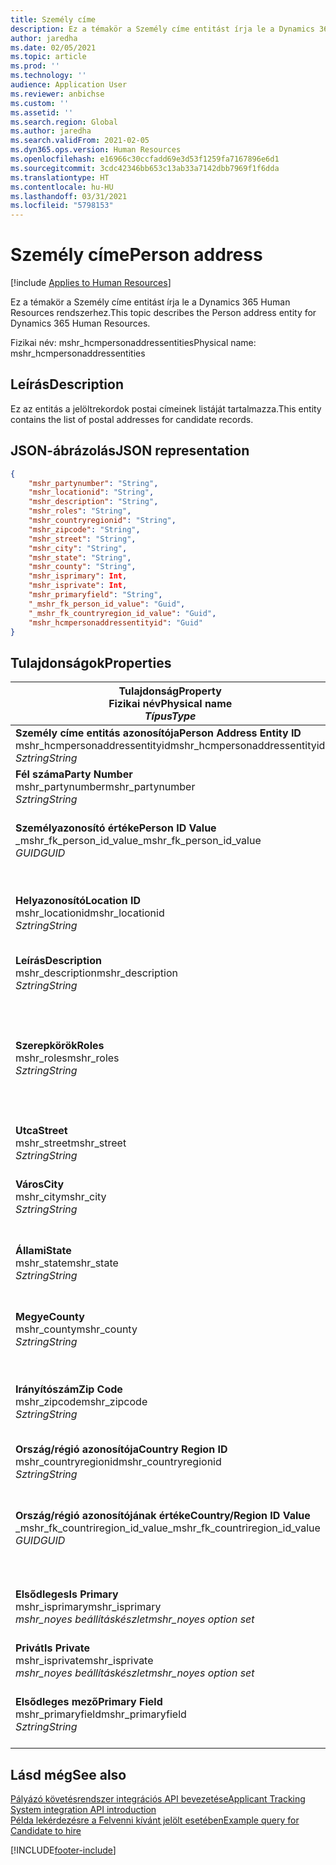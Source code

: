 ```yaml
---
title: Személy címe
description: Ez a témakör a Személy címe entitást írja le a Dynamics 365 Human Resources rendszerhez.
author: jaredha
ms.date: 02/05/2021
ms.topic: article
ms.prod: ''
ms.technology: ''
audience: Application User
ms.reviewer: anbichse
ms.custom: ''
ms.assetid: ''
ms.search.region: Global
ms.author: jaredha
ms.search.validFrom: 2021-02-05
ms.dyn365.ops.version: Human Resources
ms.openlocfilehash: e16966c30ccfadd69e3d53f1259fa7167896e6d1
ms.sourcegitcommit: 3cdc42346bb653c13ab33a7142dbb7969f1f6dda
ms.translationtype: HT
ms.contentlocale: hu-HU
ms.lasthandoff: 03/31/2021
ms.locfileid: "5798153"
---
```

# <a name="person-address"></a><span data-ttu-id="ff4c0-103">Személy címe</span><span class="sxs-lookup"><span data-stu-id="ff4c0-103">Person address</span></span>

[!include [Applies to Human Resources](../includes/applies-to-hr.md)]

<span data-ttu-id="ff4c0-104">Ez a témakör a Személy címe entitást írja le a Dynamics 365 Human Resources rendszerhez.</span><span class="sxs-lookup"><span data-stu-id="ff4c0-104">This topic describes the Person address entity for Dynamics 365 Human Resources.</span></span>

<span data-ttu-id="ff4c0-105">Fizikai név: mshr_hcmpersonaddressentities</span><span class="sxs-lookup"><span data-stu-id="ff4c0-105">Physical name: mshr_hcmpersonaddressentities</span></span>

## <a name="description"></a><span data-ttu-id="ff4c0-106">Leírás</span><span class="sxs-lookup"><span data-stu-id="ff4c0-106">Description</span></span>

<span data-ttu-id="ff4c0-107">Ez az entitás a jelöltrekordok postai címeinek listáját tartalmazza.</span><span class="sxs-lookup"><span data-stu-id="ff4c0-107">This entity contains the list of postal addresses for candidate records.</span></span>

## <a name="json-representation"></a><span data-ttu-id="ff4c0-108">JSON-ábrázolás</span><span class="sxs-lookup"><span data-stu-id="ff4c0-108">JSON representation</span></span>

```json
{
    "mshr_partynumber": "String",
    "mshr_locationid": "String",
    "mshr_description": "String",
    "mshr_roles": "String",
    "mshr_countryregionid": "String",
    "mshr_zipcode": "String",
    "mshr_street": "String",
    "mshr_city": "String",
    "mshr_state": "String",
    "mshr_county": "String",
    "mshr_isprimary": Int,
    "mshr_isprivate": Int,
    "mshr_primaryfield": "String",
    "_mshr_fk_person_id_value": "Guid",
    "_mshr_fk_countryregion_id_value": "Guid",
    "mshr_hcmpersonaddressentityid": "Guid"
}
```

## <a name="properties"></a><span data-ttu-id="ff4c0-109">Tulajdonságok</span><span class="sxs-lookup"><span data-stu-id="ff4c0-109">Properties</span></span>

| <span data-ttu-id="ff4c0-110">Tulajdonság</span><span class="sxs-lookup"><span data-stu-id="ff4c0-110">Property</span></span><br><span data-ttu-id="ff4c0-111">**Fizikai név**</span><span class="sxs-lookup"><span data-stu-id="ff4c0-111">**Physical name**</span></span><br><span data-ttu-id="ff4c0-112">**_Típus_**</span><span class="sxs-lookup"><span data-stu-id="ff4c0-112">**_Type_**</span></span> | <span data-ttu-id="ff4c0-113">Használat</span><span class="sxs-lookup"><span data-stu-id="ff4c0-113">Use</span></span> | <span data-ttu-id="ff4c0-114">Leírás</span><span class="sxs-lookup"><span data-stu-id="ff4c0-114">Description</span></span> |
| --- | --- | --- |
| <span data-ttu-id="ff4c0-115">**Személy címe entitás azonosítója**</span><span class="sxs-lookup"><span data-stu-id="ff4c0-115">**Person Address Entity ID**</span></span><br><span data-ttu-id="ff4c0-116">mshr_hcmpersonaddressentityid</span><span class="sxs-lookup"><span data-stu-id="ff4c0-116">mshr_hcmpersonaddressentityid</span></span><br><span data-ttu-id="ff4c0-117">*Sztring*</span><span class="sxs-lookup"><span data-stu-id="ff4c0-117">*String*</span></span> | <span data-ttu-id="ff4c0-118">Írásvédett</span><span class="sxs-lookup"><span data-stu-id="ff4c0-118">Read-only</span></span><br><span data-ttu-id="ff4c0-119">Szükséges</span><span class="sxs-lookup"><span data-stu-id="ff4c0-119">Required</span></span> | <span data-ttu-id="ff4c0-120">Az entitásrekord rendszer által generált egyedi azonosítója.</span><span class="sxs-lookup"><span data-stu-id="ff4c0-120">System-generated unique identifier for the entity record.</span></span> |
| <span data-ttu-id="ff4c0-121">**Fél száma**</span><span class="sxs-lookup"><span data-stu-id="ff4c0-121">**Party Number**</span></span><br><span data-ttu-id="ff4c0-122">mshr_partynumber</span><span class="sxs-lookup"><span data-stu-id="ff4c0-122">mshr_partynumber</span></span><br><span data-ttu-id="ff4c0-123">*Sztring*</span><span class="sxs-lookup"><span data-stu-id="ff4c0-123">*String*</span></span> | <span data-ttu-id="ff4c0-124">Olvasás/írás</span><span class="sxs-lookup"><span data-stu-id="ff4c0-124">Read/write</span></span><br><span data-ttu-id="ff4c0-125">Szükséges</span><span class="sxs-lookup"><span data-stu-id="ff4c0-125">Required</span></span> | <span data-ttu-id="ff4c0-126">A társított fél (személy) rekordjának azonosítója.</span><span class="sxs-lookup"><span data-stu-id="ff4c0-126">The ID of the associated party (person) record.</span></span> |
| <span data-ttu-id="ff4c0-127">**Személyazonosító értéke**</span><span class="sxs-lookup"><span data-stu-id="ff4c0-127">**Person ID Value**</span></span><br><span data-ttu-id="ff4c0-128">_mshr_fk_person_id_value</span><span class="sxs-lookup"><span data-stu-id="ff4c0-128">_mshr_fk_person_id_value</span></span><br><span data-ttu-id="ff4c0-129">*GUID*</span><span class="sxs-lookup"><span data-stu-id="ff4c0-129">*GUID*</span></span> | <span data-ttu-id="ff4c0-130">Írásvédett</span><span class="sxs-lookup"><span data-stu-id="ff4c0-130">Read-only</span></span><br><span data-ttu-id="ff4c0-131">Szükséges</span><span class="sxs-lookup"><span data-stu-id="ff4c0-131">Required</span></span><br><span data-ttu-id="ff4c0-132">Idegen kulcs: mshr_dirpersonentityid / mshr_dirpersonentity</span><span class="sxs-lookup"><span data-stu-id="ff4c0-132">Foreign key: mshr_dirpersonentityid of mshr_dirpersonentity</span></span> | <span data-ttu-id="ff4c0-133">A fél (személy) entitásrekord rendszer által generált egyedi azonosítója.</span><span class="sxs-lookup"><span data-stu-id="ff4c0-133">The system-generated identifier of the party (person) entity record.</span></span> |
| <span data-ttu-id="ff4c0-134">**Helyazonosító**</span><span class="sxs-lookup"><span data-stu-id="ff4c0-134">**Location ID**</span></span><br><span data-ttu-id="ff4c0-135">mshr_locationid</span><span class="sxs-lookup"><span data-stu-id="ff4c0-135">mshr_locationid</span></span><br><span data-ttu-id="ff4c0-136">*Sztring*</span><span class="sxs-lookup"><span data-stu-id="ff4c0-136">*String*</span></span> | <span data-ttu-id="ff4c0-137">Olvasás/írás</span><span class="sxs-lookup"><span data-stu-id="ff4c0-137">Read/write</span></span><br><span data-ttu-id="ff4c0-138">Szükséges</span><span class="sxs-lookup"><span data-stu-id="ff4c0-138">Required</span></span> | <span data-ttu-id="ff4c0-139">A címrekord helyazonosítója.</span><span class="sxs-lookup"><span data-stu-id="ff4c0-139">The location ID of the address record.</span></span> <span data-ttu-id="ff4c0-140">Beállítás egy mshr_logisticspostaladdresslocationcdsentity entitásban.</span><span class="sxs-lookup"><span data-stu-id="ff4c0-140">Set up in mshr_logisticspostaladdresslocationcdsentity entity.</span></span> |
| <span data-ttu-id="ff4c0-141">**Leírás**</span><span class="sxs-lookup"><span data-stu-id="ff4c0-141">**Description**</span></span><br><span data-ttu-id="ff4c0-142">mshr_description</span><span class="sxs-lookup"><span data-stu-id="ff4c0-142">mshr_description</span></span><br><span data-ttu-id="ff4c0-143">*Sztring*</span><span class="sxs-lookup"><span data-stu-id="ff4c0-143">*String*</span></span> | <span data-ttu-id="ff4c0-144">Olvasás/írás</span><span class="sxs-lookup"><span data-stu-id="ff4c0-144">Read/write</span></span><br><span data-ttu-id="ff4c0-145">Szükséges</span><span class="sxs-lookup"><span data-stu-id="ff4c0-145">Required</span></span> | <span data-ttu-id="ff4c0-146">A jelölt címének leírása.</span><span class="sxs-lookup"><span data-stu-id="ff4c0-146">A description of the candidate’s address.</span></span> |
| <span data-ttu-id="ff4c0-147">**Szerepkörök**</span><span class="sxs-lookup"><span data-stu-id="ff4c0-147">**Roles**</span></span><br><span data-ttu-id="ff4c0-148">mshr_roles</span><span class="sxs-lookup"><span data-stu-id="ff4c0-148">mshr_roles</span></span><br><span data-ttu-id="ff4c0-149">*Sztring*</span><span class="sxs-lookup"><span data-stu-id="ff4c0-149">*String*</span></span> | <span data-ttu-id="ff4c0-150">Olvasás/írás</span><span class="sxs-lookup"><span data-stu-id="ff4c0-150">Read/write</span></span><br><span data-ttu-id="ff4c0-151">Szükséges</span><span class="sxs-lookup"><span data-stu-id="ff4c0-151">Required</span></span> | <span data-ttu-id="ff4c0-152">A címhez hozzárendelt szerepkörök.</span><span class="sxs-lookup"><span data-stu-id="ff4c0-152">The roles assigned for this address.</span></span> <span data-ttu-id="ff4c0-153">Több szerepkört is hozzárendelhet.</span><span class="sxs-lookup"><span data-stu-id="ff4c0-153">More than one role can be assigned.</span></span> <span data-ttu-id="ff4c0-154">Minden szerepkört pontosvesszővel kell elválasztani egymástól.</span><span class="sxs-lookup"><span data-stu-id="ff4c0-154">Each role should be separated by a semicolon.</span></span> <span data-ttu-id="ff4c0-155">Az mshr_logisticslocationroleentity entitásban lévő érvényes értékek.</span><span class="sxs-lookup"><span data-stu-id="ff4c0-155">Valid values contained in the mshr_logisticslocationroleentity entity.</span></span> |
| <span data-ttu-id="ff4c0-156">**Utca**</span><span class="sxs-lookup"><span data-stu-id="ff4c0-156">**Street**</span></span><br><span data-ttu-id="ff4c0-157">mshr_street</span><span class="sxs-lookup"><span data-stu-id="ff4c0-157">mshr_street</span></span><br><span data-ttu-id="ff4c0-158">*Sztring*</span><span class="sxs-lookup"><span data-stu-id="ff4c0-158">*String*</span></span> | <span data-ttu-id="ff4c0-159">Olvasás/írás</span><span class="sxs-lookup"><span data-stu-id="ff4c0-159">Read/write</span></span><br><span data-ttu-id="ff4c0-160">Választható</span><span class="sxs-lookup"><span data-stu-id="ff4c0-160">Optional</span></span> | <span data-ttu-id="ff4c0-161">Utca, házszám.</span><span class="sxs-lookup"><span data-stu-id="ff4c0-161">The street number.</span></span> |
| <span data-ttu-id="ff4c0-162">**Város**</span><span class="sxs-lookup"><span data-stu-id="ff4c0-162">**City**</span></span><br><span data-ttu-id="ff4c0-163">mshr_city</span><span class="sxs-lookup"><span data-stu-id="ff4c0-163">mshr_city</span></span><br><span data-ttu-id="ff4c0-164">*Sztring*</span><span class="sxs-lookup"><span data-stu-id="ff4c0-164">*String*</span></span> | <span data-ttu-id="ff4c0-165">Olvasás/írás</span><span class="sxs-lookup"><span data-stu-id="ff4c0-165">Read/write</span></span><br><span data-ttu-id="ff4c0-166">Választható</span><span class="sxs-lookup"><span data-stu-id="ff4c0-166">Optional</span></span> | <span data-ttu-id="ff4c0-167">A címben szereplő város.</span><span class="sxs-lookup"><span data-stu-id="ff4c0-167">The city of the address.</span></span> <span data-ttu-id="ff4c0-168">Beállítás az mshr_logisticsaddresscityentity entitásban.</span><span class="sxs-lookup"><span data-stu-id="ff4c0-168">Set up in mshr_logisticsaddresscityentity entity.</span></span> |
| <span data-ttu-id="ff4c0-169">**Állami**</span><span class="sxs-lookup"><span data-stu-id="ff4c0-169">**State**</span></span><br><span data-ttu-id="ff4c0-170">mshr_state</span><span class="sxs-lookup"><span data-stu-id="ff4c0-170">mshr_state</span></span><br><span data-ttu-id="ff4c0-171">*Sztring*</span><span class="sxs-lookup"><span data-stu-id="ff4c0-171">*String*</span></span> | <span data-ttu-id="ff4c0-172">Olvasás/írás</span><span class="sxs-lookup"><span data-stu-id="ff4c0-172">Read/write</span></span><br><span data-ttu-id="ff4c0-173">Választható</span><span class="sxs-lookup"><span data-stu-id="ff4c0-173">Optional</span></span> | <span data-ttu-id="ff4c0-174">A címhez tartozó állam.</span><span class="sxs-lookup"><span data-stu-id="ff4c0-174">The state of the address.</span></span> <span data-ttu-id="ff4c0-175">Beállítás az mshr_logisticsaddressstateentity entitásban.</span><span class="sxs-lookup"><span data-stu-id="ff4c0-175">Set up in mshr_logisticsaddressstateentity entity.</span></span> |
| <span data-ttu-id="ff4c0-176">**Megye**</span><span class="sxs-lookup"><span data-stu-id="ff4c0-176">**County**</span></span><br><span data-ttu-id="ff4c0-177">mshr_county</span><span class="sxs-lookup"><span data-stu-id="ff4c0-177">mshr_county</span></span><br><span data-ttu-id="ff4c0-178">*Sztring*</span><span class="sxs-lookup"><span data-stu-id="ff4c0-178">*String*</span></span> | <span data-ttu-id="ff4c0-179">Olvasás/írás</span><span class="sxs-lookup"><span data-stu-id="ff4c0-179">Read/write</span></span><br><span data-ttu-id="ff4c0-180">Választható</span><span class="sxs-lookup"><span data-stu-id="ff4c0-180">Optional</span></span> | <span data-ttu-id="ff4c0-181">A címhez tartozó megye megadása.</span><span class="sxs-lookup"><span data-stu-id="ff4c0-181">The county of the address.</span></span> <span data-ttu-id="ff4c0-182">Beállítás az mshr_logisticsaddresscountyentity entitásban.</span><span class="sxs-lookup"><span data-stu-id="ff4c0-182">Set up in mshr_logisticsaddresscountyentity entity.</span></span> |
| <span data-ttu-id="ff4c0-183">**Irányítószám**</span><span class="sxs-lookup"><span data-stu-id="ff4c0-183">**Zip Code**</span></span><br><span data-ttu-id="ff4c0-184">mshr_zipcode</span><span class="sxs-lookup"><span data-stu-id="ff4c0-184">mshr_zipcode</span></span><br><span data-ttu-id="ff4c0-185">*Sztring*</span><span class="sxs-lookup"><span data-stu-id="ff4c0-185">*String*</span></span> | <span data-ttu-id="ff4c0-186">Olvasás/írás</span><span class="sxs-lookup"><span data-stu-id="ff4c0-186">Read/write</span></span><br><span data-ttu-id="ff4c0-187">Választható</span><span class="sxs-lookup"><span data-stu-id="ff4c0-187">Optional</span></span> | <span data-ttu-id="ff4c0-188">A címhez tartozó postai irányítószám.</span><span class="sxs-lookup"><span data-stu-id="ff4c0-188">The zip/postal code of the address.</span></span> <span data-ttu-id="ff4c0-189">Beállítás az mshr_logisticsaddresspostalcodeentity entitásban.</span><span class="sxs-lookup"><span data-stu-id="ff4c0-189">Set up in mshr_logisticsaddresspostalcodeentity entity.</span></span> |
| <span data-ttu-id="ff4c0-190">**Ország/régió azonosítója**</span><span class="sxs-lookup"><span data-stu-id="ff4c0-190">**Country Region ID**</span></span><br><span data-ttu-id="ff4c0-191">mshr_countryregionid</span><span class="sxs-lookup"><span data-stu-id="ff4c0-191">mshr_countryregionid</span></span><br><span data-ttu-id="ff4c0-192">*Sztring*</span><span class="sxs-lookup"><span data-stu-id="ff4c0-192">*String*</span></span> | <span data-ttu-id="ff4c0-193">Olvasás/írás</span><span class="sxs-lookup"><span data-stu-id="ff4c0-193">Read/write</span></span><br><span data-ttu-id="ff4c0-194">Választható</span><span class="sxs-lookup"><span data-stu-id="ff4c0-194">Optional</span></span> | <span data-ttu-id="ff4c0-195">A címhez tartozó ország vagy régió megadása</span><span class="sxs-lookup"><span data-stu-id="ff4c0-195">The country or region of the address.</span></span> |
| <span data-ttu-id="ff4c0-196">**Ország/régió azonosítójának értéke**</span><span class="sxs-lookup"><span data-stu-id="ff4c0-196">**Country/Region ID Value**</span></span><br><span data-ttu-id="ff4c0-197">_mshr_fk_countriregion_id_value</span><span class="sxs-lookup"><span data-stu-id="ff4c0-197">_mshr_fk_countriregion_id_value</span></span><br><span data-ttu-id="ff4c0-198">*GUID*</span><span class="sxs-lookup"><span data-stu-id="ff4c0-198">*GUID*</span></span> | <span data-ttu-id="ff4c0-199">Írásvédett</span><span class="sxs-lookup"><span data-stu-id="ff4c0-199">Read-only</span></span><br><span data-ttu-id="ff4c0-200">Választható</span><span class="sxs-lookup"><span data-stu-id="ff4c0-200">Optional</span></span><br><span data-ttu-id="ff4c0-201">Idegen kulcs: mshr_logisticaddresscountryregionentityid / mshr_logisticsaddresscountryregionentity</span><span class="sxs-lookup"><span data-stu-id="ff4c0-201">Foreign key: mshr_logisticaddresscountryregionentityid of mshr_logisticsaddresscountryregionentity</span></span> | <span data-ttu-id="ff4c0-202">A cím országának/régiójának rendszer által generált egyedi azonosítója.</span><span class="sxs-lookup"><span data-stu-id="ff4c0-202">System-generated unique identifier of the country/region of the address.</span></span> |
| <span data-ttu-id="ff4c0-203">**Elsődleges**</span><span class="sxs-lookup"><span data-stu-id="ff4c0-203">**Is Primary**</span></span><br><span data-ttu-id="ff4c0-204">mshr_isprimary</span><span class="sxs-lookup"><span data-stu-id="ff4c0-204">mshr_isprimary</span></span><br><span data-ttu-id="ff4c0-205">*mshr_noyes beállításkészlet*</span><span class="sxs-lookup"><span data-stu-id="ff4c0-205">*mshr_noyes option set*</span></span> | <span data-ttu-id="ff4c0-206">Olvasás/írás</span><span class="sxs-lookup"><span data-stu-id="ff4c0-206">Read/write</span></span><br><span data-ttu-id="ff4c0-207">Szükséges</span><span class="sxs-lookup"><span data-stu-id="ff4c0-207">Required</span></span> | <span data-ttu-id="ff4c0-208">Azt jelzi, hogy ez a cím-e a beállított szerepkörhöz tartozó személy elsődleges címe.</span><span class="sxs-lookup"><span data-stu-id="ff4c0-208">Identifies whether this address is the primary address for the person of the defined role.</span></span> |
| <span data-ttu-id="ff4c0-209">**Privát**</span><span class="sxs-lookup"><span data-stu-id="ff4c0-209">**Is Private**</span></span><br><span data-ttu-id="ff4c0-210">mshr_isprivate</span><span class="sxs-lookup"><span data-stu-id="ff4c0-210">mshr_isprivate</span></span><br><span data-ttu-id="ff4c0-211">*mshr_noyes beállításkészlet*</span><span class="sxs-lookup"><span data-stu-id="ff4c0-211">*mshr_noyes option set*</span></span> | <span data-ttu-id="ff4c0-212">Olvasás/írás</span><span class="sxs-lookup"><span data-stu-id="ff4c0-212">Read/write</span></span><br><span data-ttu-id="ff4c0-213">Szükséges</span><span class="sxs-lookup"><span data-stu-id="ff4c0-213">Required</span></span> | <span data-ttu-id="ff4c0-214">Azt jelzi, hogy ez a cím a személy privát címe-e.</span><span class="sxs-lookup"><span data-stu-id="ff4c0-214">Identifies whether this address is a private address for the person.</span></span> |
| <span data-ttu-id="ff4c0-215">**Elsődleges mező**</span><span class="sxs-lookup"><span data-stu-id="ff4c0-215">**Primary Field**</span></span><br><span data-ttu-id="ff4c0-216">mshr_primaryfield</span><span class="sxs-lookup"><span data-stu-id="ff4c0-216">mshr_primaryfield</span></span><br><span data-ttu-id="ff4c0-217">*Sztring*</span><span class="sxs-lookup"><span data-stu-id="ff4c0-217">*String*</span></span> | <span data-ttu-id="ff4c0-218">Írásvédett</span><span class="sxs-lookup"><span data-stu-id="ff4c0-218">Read-only</span></span><br><span data-ttu-id="ff4c0-219">Szükséges</span><span class="sxs-lookup"><span data-stu-id="ff4c0-219">Required</span></span> | <span data-ttu-id="ff4c0-220">Az entitásrekord elsődleges azonosítójaként használt mező.</span><span class="sxs-lookup"><span data-stu-id="ff4c0-220">Field used as a primary identifier of the entity record.</span></span> <span data-ttu-id="ff4c0-221">Fél száma és helyazonosító kombinációja.</span><span class="sxs-lookup"><span data-stu-id="ff4c0-221">Combination of party number and location ID.</span></span> |

## <a name="see-also"></a><span data-ttu-id="ff4c0-222">Lásd még</span><span class="sxs-lookup"><span data-stu-id="ff4c0-222">See also</span></span>

[<span data-ttu-id="ff4c0-223">Pályázó követésrendszer integrációs API bevezetése</span><span class="sxs-lookup"><span data-stu-id="ff4c0-223">Applicant Tracking System integration API introduction</span></span>](hr-admin-integration-ats-api-introduction.md)<br>
[<span data-ttu-id="ff4c0-224">Példa lekérdezésre a Felvenni kívánt jelölt esetében</span><span class="sxs-lookup"><span data-stu-id="ff4c0-224">Example query for Candidate to hire</span></span>](hr-admin-integration-ats-api-candidate-to-hire-example-query.md)



[!INCLUDE[footer-include](../includes/footer-banner.md)]